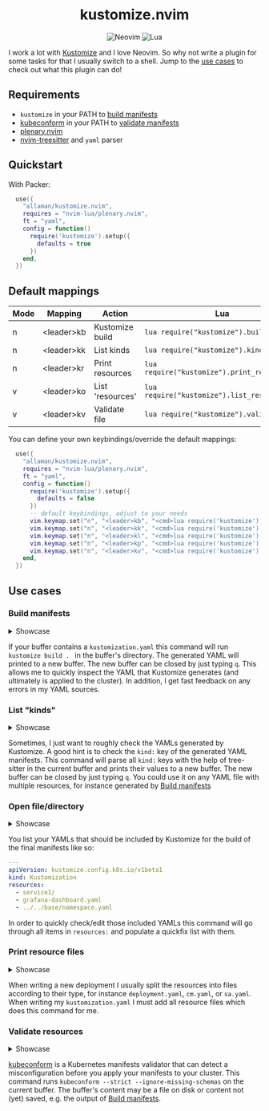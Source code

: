 <h1 align="center">kustomize.nvim</h1>

<div align="center">
  <p>
    <img src="https://img.shields.io/badge/NeoVim-%2357A143.svg?&style=for-the-badge&logo=neovim&logoColor=white" alt="Neovim"/>
    <img src="https://img.shields.io/badge/lua-%232C2D72.svg?style=for-the-badge&logo=lua&logoColor=white" alt="Lua"/>
  </p>
</div>

I work a lot with [Kustomize](https://kustomize.io/) and I love Neovim. So why not write a plugin for some tasks for that I usually switch to a shell.
Jump to the [use cases](#use-cases) to check out what this plugin can do!

## Requirements

- `kustomize` in your PATH to [build manifests](#build-manifests)
- [kubeconform](https://github.com/yannh/kubeconform) in your PATH to [validate manifests](#validate-resources)
- [plenary.nvim](https://github.com/nvim-lua/plenary.nvim)
- [nvim-treesitter](https://github.com/nvim-treesitter/nvim-treesitter) and `yaml` parser

## Quickstart

With Packer:

```lua
  use({
    "allaman/kustomize.nvim",
    requires = "nvim-lua/plenary.nvim",
    ft = "yaml",
    config = function()
      require('kustomize').setup({
        defaults = true
      })
    end,
  })
```

## Default mappings

| Mode | Mapping      | Action           | Lua                                          | Command                    |
| ---- | ------------ | ---------------- | -------------------------------------------- | -------------------------- |
| n    | \<leader\>kb | Kustomize build  | `lua require("kustomize").build()`           | `:KustomizeBuild`          |
| n    | \<leader\>kk | List kinds       | `lua require("kustomize").kinds()`           | `:KustomizeListKinds`      |
| n    | \<leader\>kr | Print resources  | `lua require("kustomize").print_resources()` | `:KustomizePrintResources` |
| v    | \<leader\>ko | List 'resources' | `lua require("kustomize").list_resources()`  | `:KustomizeListResources`  |
| v    | \<leader\>kv | Validate file    | `lua require("kustomize").validate()`        | `:KustomizeValidate`       |

You can define your own keybindings/override the default mappings:

```lua
  use({
    "allaman/kustomize.nvim",
    requires = "nvim-lua/plenary.nvim",
    ft = "yaml",
    config = function()
      require('kustomize').setup({
        defaults = false
      })
      -- default keybindings, adjust to your needs
      vim.keymap.set("n", "<leader>kb", "<cmd>lua require('kustomize').build()<cr>", { noremap = true })
      vim.keymap.set("n", "<leader>kk", "<cmd>lua require('kustomize').kinds()<cr>", { noremap = true })
      vim.keymap.set("n", "<leader>kl", "<cmd>lua require('kustomize').list_resources()<cr>", { noremap = true })
      vim.keymap.set("n", "<leader>kp", "<cmd>lua require('kustomize').print_resources()<cr>", { noremap = true })
      vim.keymap.set("n", "<leader>kv", "<cmd>lua require('kustomize').validate()<cr>", { noremap = true })
    end,
  })
```

## Use cases

### Build manifests

<details>
<summary>Showcase</summary

![kustomize.nvim-build.gif](https://s1.gifyu.com/images/kustomize.nvim-build.gif)

</details>

If your buffer contains a `kustomization.yaml` this command will run `kustomize build . ` in the buffer's directory. The generated YAML will printed to a new buffer. The new buffer can be closed by just typing `q`.
This allows me to quickly inspect the YAML that Kustomize generates (and ultimately is applied to the cluster). In addition, I get fast feedback on any errors in my YAML sources.

### List "kinds"

<details>
<summary>Showcase</summary

![kustomize.nvim-kinds.gif](https://s4.gifyu.com/images/kustomize.nvim-kinds.gif)

</details>

Sometimes, I just want to roughly check the YAMLs generated by Kustomize. A good hint is to check the `kind:` key of the generated YAML manifests. This command will parse all `kind:` keys with the help of tree-sitter in the current buffer and prints their values to a new buffer. The new buffer can be closed by just typing `q`. You could use it on any YAML file with multiple resources, for instance generated by [Build manifests](#build-manifests)

### Open file/directory

<details>
<summary>Showcase</summary

TODO: update gif to illustrate new quickfix list feature
![kustomize.nvim-open.gif](https://s4.gifyu.com/images/kustomize.nvim-open.gif)

</details>

You list your YAMLs that should be included by Kustomize for the build of the final manifests like so:

```yaml
---
apiVersion: kustomize.config.k8s.io/v1beta1
kind: Kustomization
resources:
  - service1/
  - grafana-dashboard.yaml
  - ../../base/namespace.yaml
```

In order to quickly check/edit those included YAMLs this command will go through all items in `resources:` and populate a quickfix list with them.

### Print resource files

<details>
<summary>Showcase</summary

[![kustomize.nvim-resources.gif](https://s4.gifyu.com/images/kustomize.nvim-resources.gif)](https://gifyu.com/image/ShTyF)

</details>

When writing a new deployment I usually split the resources into files according to their type, for instance `deployment.yaml`, `cm.yaml`, or `sa.yaml`. When writing my `kustomization.yaml` I must add all resource files which does this command for me.

### Validate resources

<details>
<summary>Showcase</summary

[![kustomize.nvim-validate.gif](https://s1.gifyu.com/images/kustomize.nvim-validate.gif)](https://gifyu.com/image/ShQmx)

</details>

[kubeconform](https://github.com/yannh/kubeconform) is a Kubernetes manifests validator that can detect a misconfiguration before you apply your manifests to your cluster. This command runs `kubeconform --strict --ignore-missing-schemas` on the current buffer. The buffer's content may be a file on disk or content not (yet) saved, e.g. the output of [Build manifests](#build-manifests).
